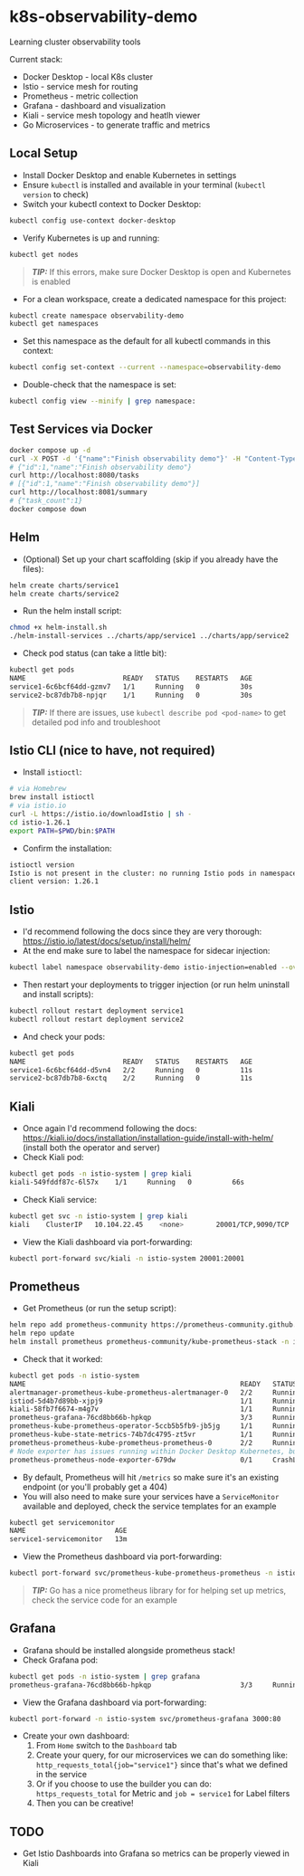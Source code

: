 # k8s-observability-demo

Learning cluster observability tools

Current stack:
- Docker Desktop - local K8s cluster
- Istio - service mesh for routing
- Prometheus - metric collection
- Grafana - dashboard and visualization
- Kiali - service mesh topology and heatlh viewer
- Go Microservices - to generate traffic and metrics

## Local Setup

- Install Docker Desktop and enable Kubernetes in settings
- Ensure `kubectl` is installed and available in your terminal (`kubectl version` to check)
- Switch your kubectl context to Docker Desktop:
```bash
kubectl config use-context docker-desktop
``` 
- Verify Kubernetes is up and running:
```bash
kubectl get nodes
```
> **_TIP:_** If this errors, make sure Docker Desktop is open and Kubernetes is enabled
- For a clean workspace, create a dedicated namespace for this project:
```bash
kubectl create namespace observability-demo
kubectl get namespaces
```
- Set this namespace as the default for all kubectl commands in this context:
```bash
kubectl config set-context --current --namespace=observability-demo
```
- Double-check that the namespace is set:
```bash
kubectl config view --minify | grep namespace:
```

## Test Services via Docker

```bash
docker compose up -d
curl -X POST -d '{"name":"Finish observability demo"}' -H "Content-Type: application/json" http://localhost:8080/tasks
# {"id":1,"name":"Finish observability demo"}
curl http://localhost:8080/tasks
# [{"id":1,"name":"Finish observability demo"}]
curl http://localhost:8081/summary
# {"task_count":1}
docker compose down
```

## Helm

- (Optional) Set up your chart scaffolding (skip if you already have the files):
```bash
helm create charts/service1
helm create charts/service2
```
- Run the helm install script:
```bash
chmod +x helm-install.sh
./helm-install-services ../charts/app/service1 ../charts/app/service2
```
- Check pod status (can take a little bit):
```bash
kubectl get pods
NAME                        READY   STATUS    RESTARTS   AGE
service1-6c6bcf64dd-gzmv7   1/1     Running   0          30s
service2-bc87db7b8-npjqr    1/1     Running   0          30s
```
> **_TIP:_** If there are issues, use `kubectl describe pod <pod-name>` to get detailed pod info and troubleshoot

## Istio CLI (nice to have, not required)

- Install `istioctl`:
```bash
# via Homebrew
brew install istioctl
# via istio.io
curl -L https://istio.io/downloadIstio | sh -
cd istio-1.26.1
export PATH=$PWD/bin:$PATH
```
- Confirm the installation:
```bash
istioctl version
Istio is not present in the cluster: no running Istio pods in namespace "istio-system"
client version: 1.26.1
```

## Istio

- I'd recommend following the docs since they are very thorough: https://istio.io/latest/docs/setup/install/helm/
- At the end make sure to label the namespace for sidecar injection:
```bash
kubectl label namespace observability-demo istio-injection=enabled --overwrite
```
- Then restart your deployments to trigger injection (or run helm uninstall and install scripts):
```bash
kubectl rollout restart deployment service1
kubectl rollout restart deployment service2
```
- And check your pods:
```bash
kubectl get pods
NAME                        READY   STATUS    RESTARTS   AGE
service1-6c6bcf64dd-d5vn4   2/2     Running   0          11s
service2-bc87db7b8-6xctq    2/2     Running   0          11s
```

## Kiali

- Once again I'd recommend following the docs: https://kiali.io/docs/installation/installation-guide/install-with-helm/ (install both the operator and server)
- Check Kiali pod:
```bash
kubectl get pods -n istio-system | grep kiali
kiali-549fddf87c-6l57x    1/1     Running   0          66s
```
- Check Kiali service:
```bash
kubectl get svc -n istio-system | grep kiali
kiali    ClusterIP   10.104.22.45    <none>        20001/TCP,9090/TCP                      4m7s
```
- View the Kiali dashboard via port-forwarding:
```bash
kubectl port-forward svc/kiali -n istio-system 20001:20001
```

## Prometheus

- Get Prometheus (or run the setup script):
```bash
helm repo add prometheus-community https://prometheus-community.github.io/helm-charts
helm repo update
helm install prometheus prometheus-community/kube-prometheus-stack -n istio-system --create-namespace
```
- Check that it worked:
```bash
kubectl get pods -n istio-system
NAME                                                     READY   STATUS             RESTARTS         AGE
alertmanager-prometheus-kube-prometheus-alertmanager-0   2/2     Running            0                166m
istiod-5d4b7d89bb-xjpj9                                  1/1     Running            1 (3h46m ago)    26h
kiali-58fb7f6674-m4g7v                                   1/1     Running            0                3h46m
prometheus-grafana-76cd8bb66b-hpkqp                      3/3     Running            0                166m
prometheus-kube-prometheus-operator-5ccb5b5fb9-jb5jg     1/1     Running            0                166m
prometheus-kube-state-metrics-74b7dc4795-zt5vr           1/1     Running            0                166m
prometheus-prometheus-kube-prometheus-prometheus-0       2/2     Running            0                166m
# Node exporter has issues running within Docker Desktop Kubernetes, but don't worry about it
prometheus-prometheus-node-exporter-679dw                0/1     CrashLoopBackOff   25 (2m36s ago)   166m
```
- By default, Prometheus will hit `/metrics` so make sure it's an existing endpoint (or you'll probably get a 404)
- You will also need to make sure your services have a `ServiceMonitor` available and deployed, check the service templates for an example
```bash
kubectl get servicemonitor
NAME                      AGE
service1-servicemonitor   13m
```
- View the Prometheus dashboard via port-forwarding:
```bash
kubectl port-forward svc/prometheus-kube-prometheus-prometheus -n istio-system 9090:9090
```
> **_TIP:_** Go has a nice prometheus library for for helping set up metrics, check the service code for an example

## Grafana 

- Grafana should be installed alongside prometheus stack!
- Check Grafana pod:
```bash
kubectl get pods -n istio-system | grep grafana
prometheus-grafana-76cd8bb66b-hpkqp                      3/3     Running
```
- View the Grafana dashboard via port-forwarding:
```bash
kubectl port-forward -n istio-system svc/prometheus-grafana 3000:80
```
- Create your own dashboard:
    1. From `Home` switch to the `Dashboard` tab
    2. Create your query, for our microservices we can do something like: `http_requests_total{job="service1"}` since that's what we defined in the service
    3. Or if you choose to use the builder you can do: `https_requests_total` for Metric and `job = service1` for Label filters
    4. Then you can be creative!

## TODO

- Get Istio Dashboards into Grafana so metrics can be properly viewed in Kiali